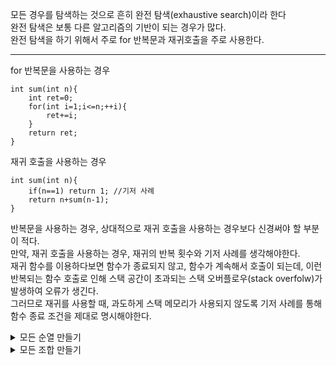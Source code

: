 모든 경우를 탐색하는 것으로 흔히 완전 탐색(exhaustive search)이라 한다<br>
완전 탐색은 보통 다른 알고리즘의 기반이 되는 경우가 많다.<br>
완전 탐색을 하기 위해서 주로 for 반복문과 재귀호출을 주로 사용한다.<br>
<hr>
for 반복문을 사용하는 경우

```
int sum(int n){
    int ret=0;
    for(int i=1;i<=n;++i){
        ret+=i;
    }
    return ret;
}
```

재귀 호출을 사용하는 경우

```
int sum(int n){
    if(n==1) return 1; //기저 사례
    return n+sum(n-1);
}
```

반복문을 사용하는 경우, 상대적으로 재귀 호출을 사용하는 경우보다 신경써야 할 부분이 적다.<br>
만약, 재귀 호출을 사용하는 경우, 재귀의 반복 횟수와 기저 사례를 생각해야한다.<br>
재귀 함수를 이용하다보면 함수가 종료되지 않고, 함수가 계속해서 호출이 되는데, 이런 반복되는 함수 호출로 인해 스택 공간이 초과되는 스택 오버플로우(stack overfolw)가 발생하여 오류가 생긴다.<br>
그러므로 재귀를 사용할 때, 과도하게 스택 메모리가 사용되지 않도록 기저 사례를 통해 함수 종료 조건을 제대로 명시해야한다.<br>

<details>
    <summary>모든 순열 만들기</summary>

<!-- summary 아래 한칸 공백 두고 내용 삽입 -->

</details>
<details>
    <summary>모든 조합 만들기</summary>

<!-- summary 아래 한칸 공백 두고 내용 삽입 -->

</details>
